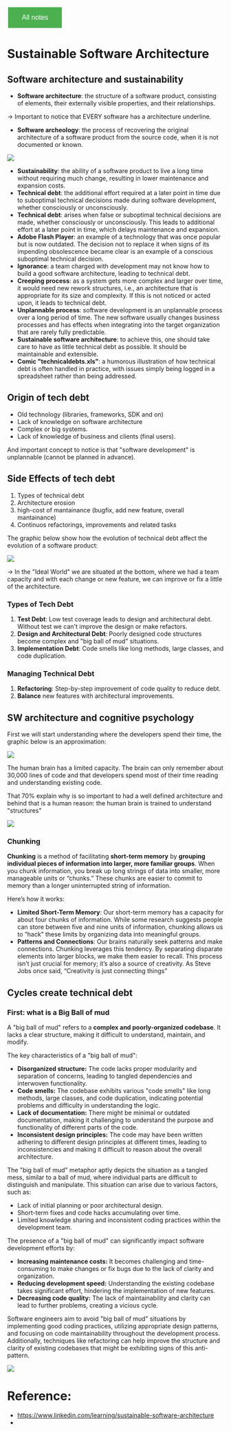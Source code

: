 <style>
  .back-button {
    background-color: #4CAF50; /* Green */
    border: none;
    color: white;
    padding: 15px 32px;
    text-align: center;
    text-decoration: none;
    display: inline-block;
    font-size: 16px;
    margin: 4px 2px;
    cursor: pointer;
  }
</style>

<button class="back-button" onclick="window.location.href='https://matiaspakua.github.io/tech.notes.io'">All notes</button>

# Sustainable Software Architecture
## Software architecture and sustainability

- **Software architecture**: the structure of a software product, consisting of elements, their externally visible properties, and their relationships.

-> Important to notice that EVERY software has a architecture underline.

- **Software archeology**: the process of recovering the original architecture of a software product from the source code, when it is not documented or known.

![](../../images/software_archeology.jpeg)

- **Sustainability**: the ability of a software product to live a long time without requiring much change, resulting in lower maintenance and expansion costs.
- **Technical debt**: the additional effort required at a later point in time due to suboptimal technical decisions made during software development, whether consciously or unconsciously.
- **Technical debt**: arises when false or suboptimal technical decisions are made, whether consciously or unconsciously. This leads to additional effort at a later point in time, which delays maintenance and expansion.
- **Adobe Flash Player**: an example of a technology that was once popular but is now outdated. The decision not to replace it when signs of its impending obsolescence became clear is an example of a conscious suboptimal technical decision.
- **Ignorance**: a team charged with development may not know how to build a good software architecture, leading to technical debt.
- **Creeping process**: as a system gets more complex and larger over time, it would need new rework structures, i.e., an architecture that is appropriate for its size and complexity. If this is not noticed or acted upon, it leads to technical debt.
- **Unplannable process**: software development is an unplannable process over a long period of time. The new software usually changes business processes and has effects when integrating into the target organization that are rarely fully predictable.
- **Sustainable software architecture**: to achieve this, one should take care to have as little technical debt as possible. It should be maintainable and extensible.
- **Comic "technicaldebts.xls"**: a humorous illustration of how technical debt is often handled in practice, with issues simply being logged in a spreadsheet rather than being addressed.

## Origin of tech debt

- Old technology (libraries, frameworks, SDK and on)
- Lack of knowledge on software architecture
- Complex or big systems.
- Lack of knowledge of business and clients (final users).

And important concept to notice is that "software development" is unplannable (cannot be planned in advance).

## Side Effects of tech debt

 1) Types of technical debt
 2) Architecture erosion
 3) high-cost of mantainance (bugfix, add new feature, overall mantainance)
 4) Continuos refactorings, improvements and related tasks

The graphic below show how the evolution of technical debt affect the evolution of a software product:

![](../../images/impact_technical_debt.png)


-> In the "Ideal World" we are situated at the bottom, where we had a team capacity and with each change or new feature, we can improve or fix a little of the architecture.

### Types of Tech Debt

1. **Test Debt**: Low test coverage leads to design and architectural debt. Without test we can't improve the design or make refactors.
2. **Design and Architectural Debt**: Poorly designed code structures become complex and "big ball of mud" situations.
3. **Implementation Debt**: Code smells like long methods, large classes, and code duplication.

### Managing Technical Debt

1. **Refactoring**: Step-by-step improvement of code quality to reduce debt.
2. **Balance** new features with architectural improvements.

## SW architecture and cognitive psychology

First we will start understanding where the developers spend their time, the graphic below is an approximation:

![](../../images/development_time_pie_chart.png)

The human brain has a limited capacity. The brain can only remember about 30,000 lines of code and that developers spend most of their time reading and understanding existing code.

That 70% explain why is so important to had a well defined architecture and behind that is a human reason: the human brain is trained to understand "structures"

![](../../images/software_architecture_structures_human_brain.png)

### Chunking

**Chunking** is a method of facilitating **short-term memory** by **grouping individual pieces of information into larger, more familiar groups**. When you chunk information, you break up long strings of data into smaller, more manageable units or “chunks.” These chunks are easier to commit to memory than a longer uninterrupted string of information.

Here’s how it works:

 * **Limited Short-Term Memory**: Our short-term memory has a capacity for about four chunks of information. While some research suggests people can store between five and nine units of information, chunking allows us to “hack” these limits by organizing data into meaningful groups.
 * **Patterns and Connections**: Our brains naturally seek patterns and make connections. Chunking leverages this tendency. By separating disparate elements into larger blocks, we make them easier to recall. This process isn’t just crucial for memory; it’s also a source of creativity. As Steve Jobs once said, “Creativity is just connecting things”

## Cycles create technical debt

### First: what is a Big Ball of mud

A "big ball of mud" refers to a **complex and poorly-organized codebase**. It lacks a clear structure, making it difficult to understand, maintain, and modify. 

The key characteristics of a "big ball of mud":

* **Disorganized structure:** The code lacks proper modularity and separation of concerns, leading to tangled dependencies and interwoven functionality.
* **Code smells:** The codebase exhibits various "code smells" like long methods, large classes, and code duplication, indicating potential problems and difficulty in understanding the logic.
* **Lack of documentation:** There might be minimal or outdated documentation, making it challenging to understand the purpose and functionality of different parts of the code.
* **Inconsistent design principles:** The code may have been written adhering to different design principles at different times, leading to inconsistencies and making it difficult to reason about the overall architecture.

The "big ball of mud" metaphor aptly depicts the situation as a tangled mess, similar to a ball of mud, where individual parts are difficult to distinguish and manipulate. This situation can arise due to various factors, such as:

* Lack of initial planning or poor architectural design.
* Short-term fixes and code hacks accumulating over time.
* Limited knowledge sharing and inconsistent coding practices within the development team.

The presence of a "big ball of mud" can significantly impact software development efforts by:

* **Increasing maintenance costs:** It becomes challenging and time-consuming to make changes or fix bugs due to the lack of clarity and organization.
* **Reducing development speed:**  Understanding the existing codebase takes significant effort, hindering the implementation of new features.
* **Decreasing code quality:** The lack of maintainability and clarity can lead to further problems, creating a vicious cycle.

Software engineers aim to avoid "big ball of mud" situations by implementing good coding practices, utilizing appropriate design patterns, and focusing on code maintainability throughout the development process. Additionally, techniques like refactoring can help improve the structure and clarity of existing codebases that might be exhibiting signs of this anti-pattern.

![](../../images/big_ball_of_mud.png)


# Reference:

 - https://www.linkedin.com/learning/sustainable-software-architecture
 - 

